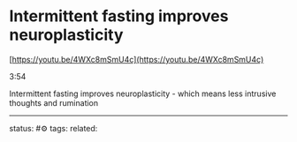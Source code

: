 # Intermittent fasting improves neuroplasticity 
[https://youtu.be/4WXc8mSmU4c](https://youtu.be/4WXc8mSmU4c)  
  
3:54  
  
Intermittent fasting improves neuroplasticity - which means less intrusive thoughts and rumination


---
status: #⚙️ 
tags: 
related: 
